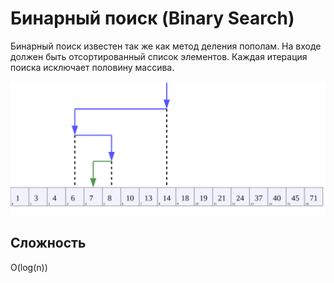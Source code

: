 # Бинарный поиск (Binary Search)

Бинарный поиск известен так же как метод деления пополам. 
На входе должен быть отсортированный список элементов. 
Каждая итерация поиска исключает половину массива. 

![Alt text](image.png)


## Сложность
O(log(n))